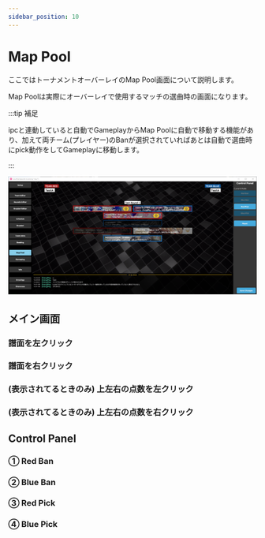 ```yaml
---
sidebar_position: 10
---
```


# Map Pool

ここではトーナメントオーバーレイのMap Pool画面について説明します。

Map Poolは実際にオーバーレイで使用するマッチの選曲時の画面になります。

:::tip 補足

ipcと連動していると自動でGameplayからMap Poolに自動で移動する機能があり、加えて両チーム(プレイヤー)のBanが選択されていればあとは自動で選曲時にpick動作をしてGameplayに移動します。

:::

![Map Pool](/img/osu_lazer/map_pool.png)

## メイン画面

### 譜面を左クリック

### 譜面を右クリック

### (表示されてるときのみ) 上左右の点数を左クリック

### (表示されてるときのみ) 上左右の点数を右クリック

## Control Panel

### ① Red Ban

### ② Blue Ban

### ③ Red Pick

### ④ Blue Pick
